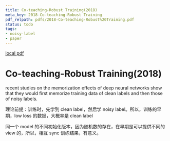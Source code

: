 ```yaml
---
title: Co-teaching-Robust Training(2018)
meta_key: 2018-Co-teaching-Robust Training
pdf_relpath: pdfs/2018-Co-teaching-Robust%20Training.pdf
status: todo
tags:
- noisy-label
- paper
---
```


[local pdf](../../../pdfs/2018-Co-teaching-Robust%20Training.pdf)

# Co-teaching-Robust Training(2018)

recent studies on the memorization effects of deep neural networks show that they would first memorize training data of clean labels and then those of noisy labels.

理论前提：训练时，先学到 clean label，然后学 noisy label。所以，训练的早期，low loss 的数据，大概率是 clean label

同一个 model 的不同初始化版本，因为随机数的存在，在早期是可以提供不同的 view 的，所以，相互 sync 训练结果，有意义。
